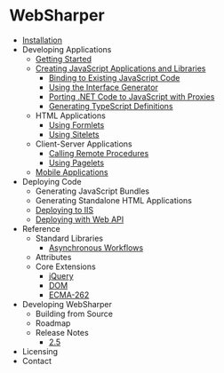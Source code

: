 # WebSharper

* [Installation](Install.md)
* Developing Applications
    * [Getting Started](GettingStarted.md)
    * [Creating JavaScript Applications and Libraries](Libraries.md)
        * [Binding to Existing JavaScript Code](Bindings.md)
        * [Using the Interface Generator](InterfaceGenerator.md)
        * [Porting .NET Code to JavaScript with Proxies](Proxies.md)
        * [Generating TypeScript Definitions](TypeScriptOutput.md)
    * HTML Applications
        * [Using Formlets](Formlets.md)
        * [Using Sitelets](Sitelets.md)
    * Client-Server Applications
        * [Calling Remote Procedures](Remoting.md)
        * [Using Pagelets](Pagelets.md)
    * [Mobile Applications](Mobile.md)
* Deploying Code
    * Generating JavaScript Bundles
    * Generating Standalone HTML Applications
    * [Deploying to IIS](IIS.md)
    * [Deploying with Web API](http://github.com/intellifactory/websharper.webapi)
* Reference
    * Standard Libraries
        * [Asynchronous Workflows](Async.md)
    * Attributes
    * Core Extensions
        * [jQuery](jQuery.md)
        * [DOM](DOM.md)
        * [ECMA-262](ECMA-262.md)
* Developing WebSharper
    * Building from Source
    * Roadmap
    * Release Notes
        * [2.5](ReleaseNotes-2.5.md)
* Licensing
* Contact
 
